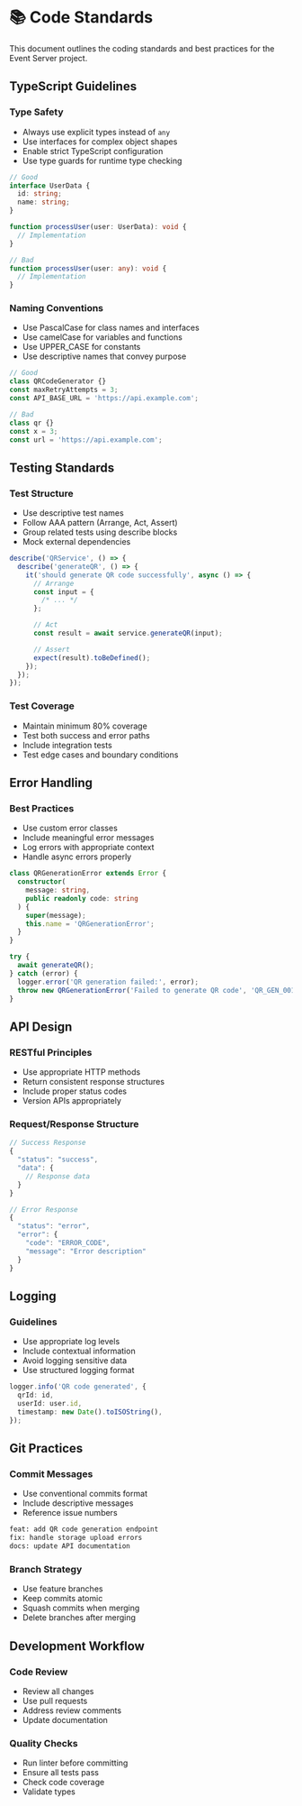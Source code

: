 # 📚 Code Standards

This document outlines the coding standards and best practices for the Event Server project.

## TypeScript Guidelines

### Type Safety

- Always use explicit types instead of `any`
- Use interfaces for complex object shapes
- Enable strict TypeScript configuration
- Use type guards for runtime type checking

```typescript
// Good
interface UserData {
  id: string;
  name: string;
}

function processUser(user: UserData): void {
  // Implementation
}

// Bad
function processUser(user: any): void {
  // Implementation
}
```

### Naming Conventions

- Use PascalCase for class names and interfaces
- Use camelCase for variables and functions
- Use UPPER_CASE for constants
- Use descriptive names that convey purpose

```typescript
// Good
class QRCodeGenerator {}
const maxRetryAttempts = 3;
const API_BASE_URL = 'https://api.example.com';

// Bad
class qr {}
const x = 3;
const url = 'https://api.example.com';
```

## Testing Standards

### Test Structure

- Use descriptive test names
- Follow AAA pattern (Arrange, Act, Assert)
- Group related tests using describe blocks
- Mock external dependencies

```typescript
describe('QRService', () => {
  describe('generateQR', () => {
    it('should generate QR code successfully', async () => {
      // Arrange
      const input = {
        /* ... */
      };

      // Act
      const result = await service.generateQR(input);

      // Assert
      expect(result).toBeDefined();
    });
  });
});
```

### Test Coverage

- Maintain minimum 80% coverage
- Test both success and error paths
- Include integration tests
- Test edge cases and boundary conditions

## Error Handling

### Best Practices

- Use custom error classes
- Include meaningful error messages
- Log errors with appropriate context
- Handle async errors properly

```typescript
class QRGenerationError extends Error {
  constructor(
    message: string,
    public readonly code: string
  ) {
    super(message);
    this.name = 'QRGenerationError';
  }
}

try {
  await generateQR();
} catch (error) {
  logger.error('QR generation failed:', error);
  throw new QRGenerationError('Failed to generate QR code', 'QR_GEN_001');
}
```

## API Design

### RESTful Principles

- Use appropriate HTTP methods
- Return consistent response structures
- Include proper status codes
- Version APIs appropriately

### Request/Response Structure

```typescript
// Success Response
{
  "status": "success",
  "data": {
    // Response data
  }
}

// Error Response
{
  "status": "error",
  "error": {
    "code": "ERROR_CODE",
    "message": "Error description"
  }
}
```

## Logging

### Guidelines

- Use appropriate log levels
- Include contextual information
- Avoid logging sensitive data
- Use structured logging format

```typescript
logger.info('QR code generated', {
  qrId: id,
  userId: user.id,
  timestamp: new Date().toISOString(),
});
```

## Git Practices

### Commit Messages

- Use conventional commits format
- Include descriptive messages
- Reference issue numbers

```bash
feat: add QR code generation endpoint
fix: handle storage upload errors
docs: update API documentation
```

### Branch Strategy

- Use feature branches
- Keep commits atomic
- Squash commits when merging
- Delete branches after merging

## Development Workflow

### Code Review

- Review all changes
- Use pull requests
- Address review comments
- Update documentation

### Quality Checks

- Run linter before committing
- Ensure all tests pass
- Check code coverage
- Validate types
